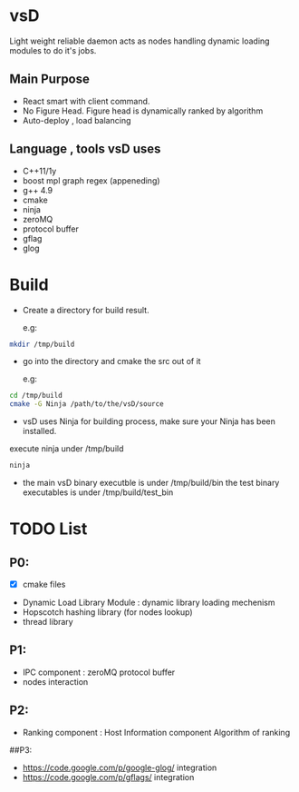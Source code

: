# vsD

Light weight reliable daemon acts as nodes handling dynamic loading modules
to do it's jobs.

## Main Purpose

* React smart with client command.
* No Figure Head. Figure head is dynamically ranked by algorithm
* Auto-deploy , load balancing

## Language , tools vsD uses

* C++11/1y
* boost mpl graph regex (appeneding)
* g++ 4.9
* cmake
* ninja
* zeroMQ
* protocol buffer
* gflag
* glog

# Build
-  Create a directory for build result.
   
   e.g:
```bash
mkdir /tmp/build
```

-  go into the directory and cmake the src out of it
   
   e.g:
```bash
cd /tmp/build
cmake -G Ninja /path/to/the/vsD/source
```

-  vsD uses Ninja for building process, make sure your Ninja has been installed.

execute ninja under /tmp/build
```bash
ninja
```

-  the main vsD binary executble is under /tmp/build/bin
   the test binary executables is under /tmp/build/test_bin

# TODO List

## P0:
- [x] cmake files
-  Dynamic Load Library Module : dynamic library loading mechenism
-  Hopscotch hashing library (for nodes lookup)
-  thread library

## P1:
-  IPC component :
      zeroMQ
      protocol buffer
-  nodes interaction

## P2:
-  Ranking component :
      Host Information component
      Algorithm of ranking

##P3:
-  https://code.google.com/p/google-glog/ integration
-  https://code.google.com/p/gflags/ integration

